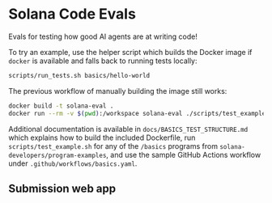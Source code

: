# Solana Code Evals

Evals for testing how good AI agents are at writing code!

To try an example, use the helper script which builds the Docker image if
`docker` is available and falls back to running tests locally:

```bash
scripts/run_tests.sh basics/hello-world
```

The previous workflow of manually building the image still works:

```bash
docker build -t solana-eval .
docker run --rm -v $(pwd):/workspace solana-eval ./scripts/test_example.sh basics/hello-world
```

Additional documentation is available in `docs/BASICS_TEST_STRUCTURE.md` which
explains how to build the included Dockerfile, run `scripts/test_example.sh` for
any of the `/basics` programs from
`solana-developers/program-examples`, and use the sample GitHub Actions workflow
under `.github/workflows/basics.yaml`.

## Submission web app
